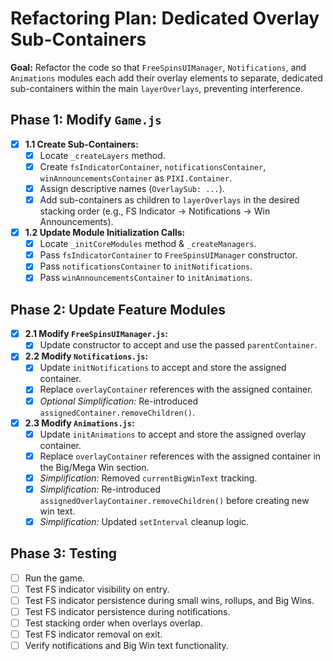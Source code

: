 # Refactoring Plan: Dedicated Overlay Sub-Containers

**Goal:** Refactor the code so that `FreeSpinsUIManager`, `Notifications`, and `Animations` modules each add their overlay elements to separate, dedicated sub-containers within the main `layerOverlays`, preventing interference.

## Phase 1: Modify `Game.js`

- [X] **1.1 Create Sub-Containers:**
    - [X] Locate `_createLayers` method.
    - [X] Create `fsIndicatorContainer`, `notificationsContainer`, `winAnnouncementsContainer` as `PIXI.Container`.
    - [X] Assign descriptive names (`OverlaySub: ...`).
    - [X] Add sub-containers as children to `layerOverlays` in the desired stacking order (e.g., FS Indicator -> Notifications -> Win Announcements).
- [X] **1.2 Update Module Initialization Calls:**
    - [X] Locate `_initCoreModules` method & `_createManagers`.
    - [X] Pass `fsIndicatorContainer` to `FreeSpinsUIManager` constructor.
    - [X] Pass `notificationsContainer` to `initNotifications`.
    - [X] Pass `winAnnouncementsContainer` to `initAnimations`.

## Phase 2: Update Feature Modules

- [X] **2.1 Modify `FreeSpinsUIManager.js`:**
    - [X] Update constructor to accept and use the passed `parentContainer`.
- [X] **2.2 Modify `Notifications.js`:**
    - [X] Update `initNotifications` to accept and store the assigned container.
    - [X] Replace `overlayContainer` references with the assigned container.
    - [X] *Optional Simplification:* Re-introduced `assignedContainer.removeChildren()`.
- [X] **2.3 Modify `Animations.js`:**
    - [X] Update `initAnimations` to accept and store the assigned overlay container.
    - [X] Replace `overlayContainer` references with the assigned container in the Big/Mega Win section.
    - [X] *Simplification:* Removed `currentBigWinText` tracking.
    - [X] *Simplification:* Re-introduced `assignedOverlayContainer.removeChildren()` before creating new win text.
    - [X] *Simplification:* Updated `setInterval` cleanup logic.

## Phase 3: Testing

- [ ] Run the game.
- [ ] Test FS indicator visibility on entry.
- [ ] Test FS indicator persistence during small wins, rollups, and Big Wins.
- [ ] Test FS indicator persistence during notifications.
- [ ] Test stacking order when overlays overlap.
- [ ] Test FS indicator removal on exit.
- [ ] Verify notifications and Big Win text functionality.
